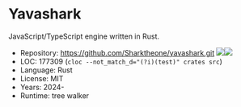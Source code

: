 # Yavashark

JavaScript/TypeScript engine written in Rust.

* Repository: https://github.com/Sharktheone/yavashark.git <img src="https://img.shields.io/github/stars/Sharktheone/yavashark?label=&style=flat-square" /><img src="https://img.shields.io/github/last-commit/Sharktheone/yavashark?label=&style=flat-square" />
* LOC:        177309 (`cloc --not_match_d="(?i)(test)" crates src`)
* Language:   Rust
* License:    MIT
* Years:      2024-
* Runtime:    tree walker
